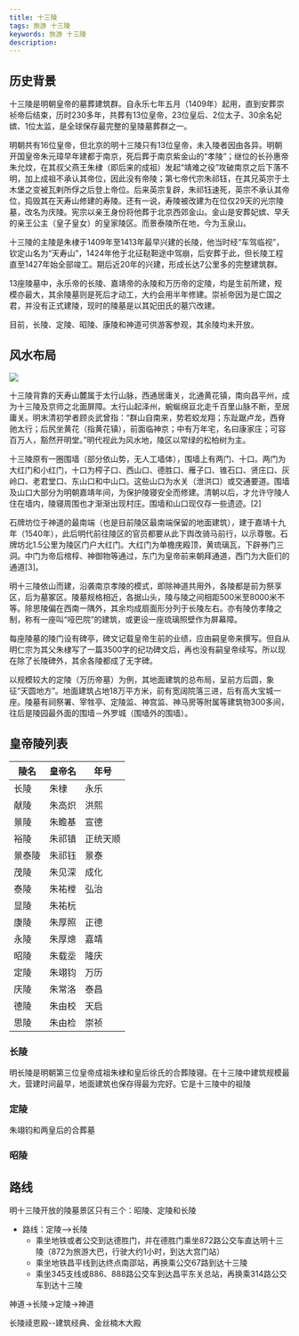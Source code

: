 ```yaml
---
title: 十三陵
tags: 旅游 十三陵
keywords: 旅游 十三陵
description:
---
```


## 历史背景

十三陵是明朝皇帝的墓葬建筑群。自永乐七年五月（1409年）起用，直到安葬崇祯帝后结束，历时230多年，共葬有13位皇帝，23位皇后、2位太子、30余名妃嫔、1位太监，是全球保存最完整的皇陵墓葬群之一。

明朝共有16位皇帝，但北京的明十三陵只有13位皇帝，未入陵者因由各异。明朝开国皇帝朱元璋早年建都于南京，死后葬于南京紫金山的“孝陵”；继位的长孙惠帝朱允炆，在其叔父燕王朱棣（即后来的成祖）发起“靖难之役”攻破南京之后下落不明，加上成祖不承认其帝位，因此没有帝陵；第七帝代宗朱祁钰，在其兄英宗于土木堡之变被瓦剌所俘之后登上帝位。后来英宗复辟，朱祁钰速死，英宗不承认其帝位，捣毁其在天寿山修建的寿陵。还有一说，寿陵被改建为在位仅29天的光宗陵墓，改名为庆陵。宪宗以亲王身份将他葬于北京西郊金山。金山是安葬妃嫔、早夭的亲王公主（皇子皇女）的皇家陵区。而景泰陵所在地，今为玉泉山。 

十三陵的主陵是朱棣于1409年至1413年最早兴建的长陵，他当时经“车驾临视”，钦定山名为“天寿山”，1424年他于北征鞑靼途中驾崩，后安葬于此，但长陵工程直至1427年始全部竣工。期后近20年的兴建，形成长达7公里多的完整建筑群。

13座陵墓中，永乐帝的长陵、嘉靖帝的永陵和万历帝的定陵，均是生前所建，规模亦最大，其余陵墓则是死后才动工，大约会用半年修建。崇祯帝因为是亡国之君，并没有正式建陵，现时的陵墓是以其妃田氏的墓穴改建。 

目前，长陵、定陵、昭陵、康陵和神道可供游客参观，其余陵均未开放。

## 风水布局

![](shisanling_3.jpg)


十三陵背靠的天寿山麓属于太行山脉，西通居庸关，北通黄花镇，南向昌平州，成为十三陵及京师之北面屏障。太行山起泽州，蜿蜒绵亘北走千百里山脉不断，至居庸关。明末清初学者顾炎武曾指：“群山自南来，势若蛟龙翔；东趾踞卢龙，西脊驰太行；后尻坐黄花（指黄花镇），前面临神京；中有万年宅，名曰康家庄；可容百万人，豁然开明堂。”明代视此为风水地，陵区以常绿的松柏树为主。

十三陵原有一圈围墙（部分依山势，无人工墙体），围墙上有两门、十口。两门为大红门和小红门，十口为榨子口、西山口、德胜口、雁子口、锥石口、贤庄口、灰岭口、老君堂口、东山口和中山口。这些山口为水关（泄洪口）或交通要道。围墙及山口大部分为明朝嘉靖年间，为保护陵寝安全而修建。清朝以后，才允许守陵人住在墙内，陵寝周围也才渐渐出现村庄。围墙和山口现仅存一些遗迹。[2]

石牌坊位于神道的最南端（也是目前陵区最南端保留的地面建筑），建于嘉靖十九年（1540年），此后明代前往陵区的官员都要从此下舆改骑马前行，以示尊敬。石牌坊北1.5公里为陵区门户大红门。大红门为单檐庑殿顶，黄琉璃瓦，下辟券门三洞。中门为帝后棺椁、神御物等通过，东门为皇帝前来朝拜通道，西门为大臣们的通道[3]。

明十三陵依山而建，沿袭南京孝陵的模式，即除神道共用外，各陵都是前为祭享区，后为墓冢区。陵墓规格相近，各据山头，陵与陵之间相距500米至8000米不等。除思陵偏在西南一隅外，其余均成扇面形分列于长陵左右。亦有陵仿孝陵之制，称有一座叫“哑巴院”的建筑，或更设一座琉璃照壁作为屏幕障。

每座陵墓的陵门设有碑亭，碑文记载皇帝生前的业绩，应由嗣皇帝来撰写。但自从明仁宗为其父朱棣写了一篇3500字的纪功碑文后，再也没有嗣皇帝续写。所以现在除了长陵碑外，其余各陵都成了无字碑。

以规模较大的定陵（万历帝墓）为例，其地面建筑的总布局，呈前方后圆，象征“天圆地方”。地面建筑占地18万平方米，前有宽阔院落三进，后有高大宝城一座。陵墓有祠祭署、宰牲亭、定陵监、神宫监、神马房等附属等建筑物300多间，往后是陵园最外面的围墙－外罗城（围墙外的围墙）。 






## 皇帝陵列表

|  陵名   | 皇帝名  | 年号 |
|  ----  | ----  |  ---- |
| 长陵  | 朱棣 |  永乐 |
| 献陵  | 朱高炽 |  洪熙 |
| 景陵  | 朱瞻基 |  宣德 |
| 裕陵  | 朱祁镇 |  正统天顺 |
| 景泰陵  | 朱祁钰 |  景泰 |
| 茂陵  | 朱见深 |  成化 |
| 泰陵  | 朱祐樘 |  弘治 |
| 显陵  | 朱祐杬 |   |
| 康陵  | 朱厚照 |  正德 |
| 永陵  | 朱厚熜 |  嘉靖 |
| 昭陵  | 朱载坖 |  隆庆 |
| 定陵  | 朱翊钧 |  万历 |
| 庆陵  | 朱常洛 |  泰昌 |
| 德陵  | 朱由校 |  天启 |
| 思陵  | 朱由检 |  崇祯 |



### 长陵

明长陵是明朝第三位皇帝成祖朱棣和皇后徐氏的合葬陵寝。在十三陵中建筑规模最大，营建时间最早，地面建筑也保存得最为完好。它是十三陵中的祖陵


### 定陵

朱翊钧和两皇后的合葬墓


### 昭陵



## 路线

明十三陵开放的陵墓景区只有三个：昭陵、定陵和长陵

* 路线：定陵—>长陵
    * 乘坐地铁或者公交到达德胜门，并在德胜门乘坐872路公交车直达明十三陵（872为旅游大巴，行驶大约1小时，到达大宫门站）
    * 乘坐地铁昌平线到达终点南邵站，再换乘公交67路到达十三陵
    * 乘坐345支线或886、888路公交车到达昌平东关总站，再换乘314路公交车到达十三陵

神道->长陵->定陵->神道

长陵祾恩殿--建筑经典、金丝楠木大殿


